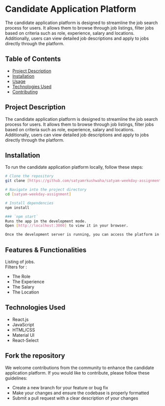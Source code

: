 # Candidate Application Platform

The candidate application platform is designed to streamline the job search process for users. It allows them to browse through job listings, filter jobs based on criteria such as role, experience, salary and locations. Additionally, users can view detailed job descriptions and apply to jobs directly through the platform.

## Table of Contents
- [Project Description](#project-description)
- [Installation](#installation)
- [Usage](#usage)
- [Technologies Used](#technologies-used)
- [Contributing](#contributing)


## Project Description

The candidate application platform is designed to streamline the job search process for users. It allows them to browse through job listings, filter jobs based on criteria such as role, experience, salary and locations. Additionally, users can view detailed job descriptions and apply to jobs directly through the platform.

## Installation

To run the candidate application platform locally, follow these steps:

```bash
# Clone the repository
git clone [https://github.com/satyamrkushwaha/satyam-weekday-assignment.git]

# Navigate into the project directory
cd [satyam-weekday-assignment]

# Install dependencies
npm install

### `npm start`
Runs the app in the development mode.
Open [http://localhost:3000] to view it in your browser.

Once the development server is running, you can access the platform in your web browser at http://localhost:3000
```

## Features & Functionalities
Listing of jobs. <br />
Filters for : 
- The Role
- The Experience
- The Salary
- The Location


## Technologies Used
- React.js
- JavaScript
- HTML/CSS
- Material UI
- React-Select



## Fork the repository
We welcome contributions from the community to enhance the candidate application platform. If you would like to contribute, please follow these guidelines:

- Create a new branch for your feature or bug fix
- Make your changes and ensure the codebase is properly formatted
- Submit a pull request with a clear description of your changes


